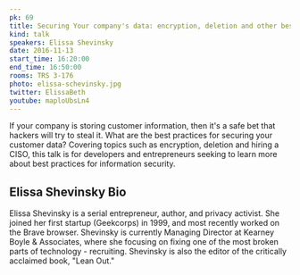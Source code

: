 ```yaml
---
pk: 69
title: Securing Your company's data: encryption, deletion and other best practices
kind: talk
speakers: Elissa Shevinsky
date: 2016-11-13
start_time: 16:20:00
end_time: 16:50:00
rooms: TRS 3-176
photo: elissa-schevinsky.jpg
twitter: ElissaBeth
youtube: maploUbsLn4
---
```


If your company is storing customer information, then it's a safe bet that hackers will try to steal it. What are the best practices for securing your customer data? Covering topics such as encryption, deletion and hiring a CISO, this talk is for developers and entrepreneurs seeking to learn more about best practices for information security.


## Elissa Shevinsky Bio

Elissa Shevinsky is a serial entrepreneur, author, and privacy activist. She joined her first startup (Geekcorps) in 1999, and most recently worked on the Brave browser.  Shevinsky is currently Managing Director at Kearney Boyle & Associates, where she focusing on fixing one of the most broken parts of technology - recruiting. Shevinsky is also the editor of the critically acclaimed book, "Lean Out."